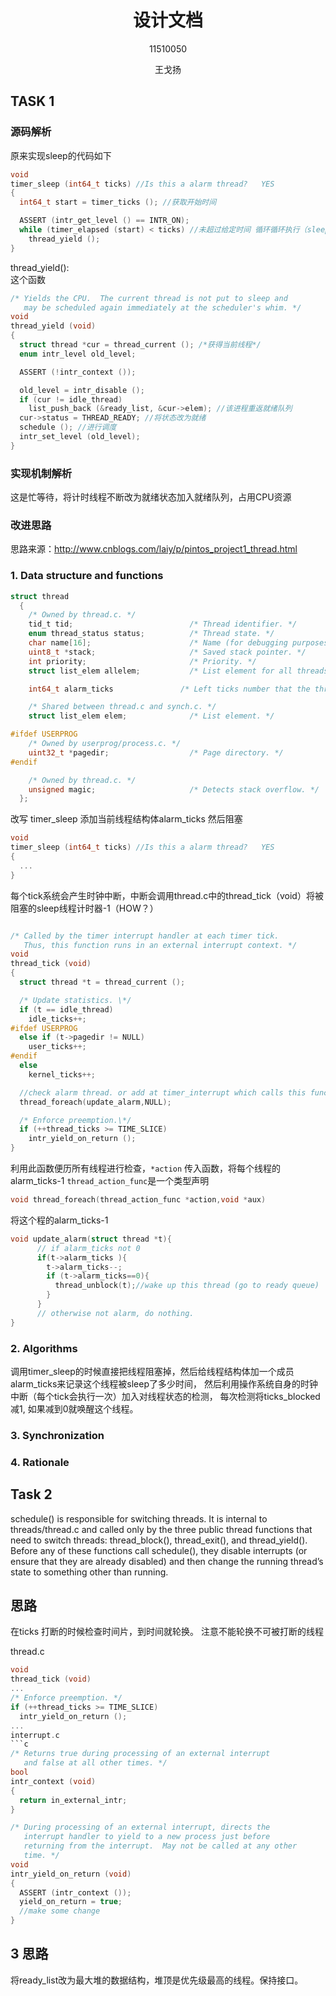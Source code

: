 # <center>设计文档
<center>11510050  

王戈扬</center>
## TASK 1
### 源码解析  
原来实现sleep的代码如下

```C
void
timer_sleep (int64_t ticks) //Is this a alarm thread?   YES
{
  int64_t start = timer_ticks (); //获取开始时间

  ASSERT (intr_get_level () == INTR_ON);
  while (timer_elapsed (start) < ticks) //未超过给定时间 循环循环执行（sleep）
    thread_yield ();
}
```
thread_yield():  
这个函数

```C
/* Yields the CPU.  The current thread is not put to sleep and
   may be scheduled again immediately at the scheduler's whim. */
void
thread_yield (void)
{
  struct thread *cur = thread_current (); /*获得当前线程*/
  enum intr_level old_level;

  ASSERT (!intr_context ());

  old_level = intr_disable ();
  if (cur != idle_thread)
    list_push_back (&ready_list, &cur->elem); //该进程重返就绪队列
  cur->status = THREAD_READY; //将状态改为就绪
  schedule (); //进行调度
  intr_set_level (old_level);
}
```
### 实现机制解析  
这是忙等待，将计时线程不断改为就绪状态加入就绪队列，占用CPU资源
### 改进思路  
思路来源：http://www.cnblogs.com/laiy/p/pintos_project1_thread.html  
### 1. Data structure and functions  
``` C
struct thread
  {
    /* Owned by thread.c. */
    tid_t tid;                          /* Thread identifier. */
    enum thread_status status;          /* Thread state. */
    char name[16];                      /* Name (for debugging purposes). */
    uint8_t *stack;                     /* Saved stack pointer. */
    int priority;                       /* Priority. */
    struct list_elem allelem;           /* List element for all threads list. */

    int64_t alarm_ticks               /* Left ticks number that the thread should been resume*/

    /* Shared between thread.c and synch.c. */
    struct list_elem elem;              /* List element. */

#ifdef USERPROG
    /* Owned by userprog/process.c. */
    uint32_t *pagedir;                  /* Page directory. */
#endif

    /* Owned by thread.c. */
    unsigned magic;                     /* Detects stack overflow. */
  };

```
[//]:/*/
改写 timer_sleep 添加当前线程结构体alarm_ticks 然后阻塞
```C
void
timer_sleep (int64_t ticks) //Is this a alarm thread?   YES
{
  ...
}
```

每个tick系统会产生时钟中断，中断会调用thread.c中的thread_tick（void）将被阻塞的sleep线程计时器-1（HOW？）
```C

/* Called by the timer interrupt handler at each timer tick.
   Thus, this function runs in an external interrupt context. */
void
thread_tick (void)
{
  struct thread *t = thread_current ();

  /* Update statistics. \*/
  if (t == idle_thread)
    idle_ticks++;
#ifdef USERPROG
  else if (t->pagedir != NULL)
    user_ticks++;
#endif
  else
    kernel_ticks++;

  //check alarm thread. or add at timer_interrupt which calls this function
  thread_foreach(update_alarm,NULL);

  /* Enforce preemption.\*/  
  if (++thread_ticks >= TIME_SLICE)
    intr_yield_on_return ();
}
```

利用此函数便历所有线程进行检查，`*action` 传入函数，将每个线程的alarm_ticks-1 `thread_action_func`是一个类型声明
```C
void thread_foreach(thread_action_func *action,void *aux)
```
将这个程的alarm_ticks-1
```C
void update_alarm(struct thread *t){
      // if alarm_ticks not 0
      if(t->alarm_ticks ){
        t->alarm_ticks--;
        if (t->alarm_ticks==0){
          thread_unblock(t);//wake up this thread (go to ready queue)
        }
      }
      // otherwise not alarm, do nothing.
}
```
### 2. Algorithms  
调用timer_sleep的时候直接把线程阻塞掉，然后给线程结构体加一个成员alarm_ticks来记录这个线程被sleep了多少时间， 然后利用操作系统自身的时钟中断（每个tick会执行一次）加入对线程状态的检测， 每次检测将ticks_blocked减1, 如果减到0就唤醒这个线程。
### 3. Synchronization
### 4. Rationale

## Task 2
schedule() is responsible for switching threads. It is internal to threads/thread.c and called only by
the three public thread functions that need to switch threads: thread_block(), thread_exit(), and
thread_yield(). Before any of these functions call schedule(), they disable interrupts (or ensure that
they are already disabled) and then change the running thread’s state to something other than running.

## 思路
在ticks 打断的时候检查时间片，到时间就轮换。
注意不能轮换不可被打断的线程  

thread.c
```c
void
thread_tick (void)
...
/* Enforce preemption. */
if (++thread_ticks >= TIME_SLICE)
  intr_yield_on_return ();
...
interrupt.c
```c
/* Returns true during processing of an external interrupt
   and false at all other times. */
bool
intr_context (void)
{
  return in_external_intr;
}

/* During processing of an external interrupt, directs the
   interrupt handler to yield to a new process just before
   returning from the interrupt.  May not be called at any other
   time. */
void
intr_yield_on_return (void)
{
  ASSERT (intr_context ());
  yield_on_return = true;
  //make some change
}
```
## 3 思路
将ready_list改为最大堆的数据结构，堆顶是优先级最高的线程。保持接口。
